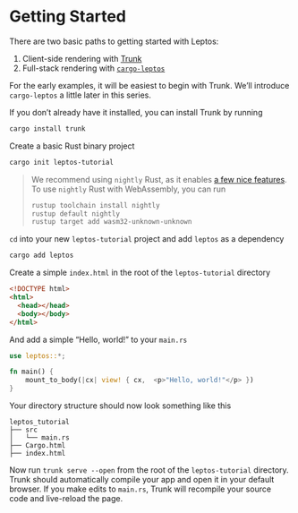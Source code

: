# Getting Started

There are two basic paths to getting started with Leptos:

1. Client-side rendering with [Trunk](https://trunkrs.dev/)
2. Full-stack rendering with [`cargo-leptos`](https://github.com/leptos-rs/cargo-leptos)

For the early examples, it will be easiest to begin with Trunk. We’ll introduce
`cargo-leptos` a little later in this series.

If you don’t already have it installed, you can install Trunk by running

```bash
cargo install trunk
```

Create a basic Rust binary project

```bash
cargo init leptos-tutorial
```

> We recommend using `nightly` Rust, as it enables [a few nice features](https://github.com/leptos-rs/leptos#nightly-note). To use `nightly` Rust with WebAssembly, you can run
>
> ```bash
> rustup toolchain install nightly
> rustup default nightly
> rustup target add wasm32-unknown-unknown
> ```

`cd` into your new `leptos-tutorial` project and add `leptos` as a dependency

```bash
cargo add leptos
```

Create a simple `index.html` in the root of the `leptos-tutorial` directory

```html
<!DOCTYPE html>
<html>
  <head></head>
  <body></body>
</html>
```

And add a simple “Hello, world!” to your `main.rs`

```rust
use leptos::*;

fn main() {
    mount_to_body(|cx| view! { cx,  <p>"Hello, world!"</p> })
}
```

Your directory structure should now look something like this

```
leptos_tutorial
├── src
│   └── main.rs
├── Cargo.html
├── index.html
```

Now run `trunk serve --open` from the root of the `leptos-tutorial` directory.
Trunk should automatically compile your app and open it in your default browser.
If you make edits to `main.rs`, Trunk will recompile your source code and
live-reload the page.

